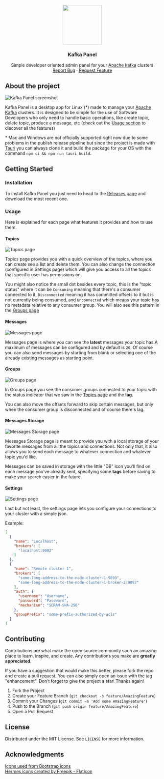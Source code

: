 <div align="center">
  <img src="app-icon.png" width="128px">
  <h3>Kafka Panel</h3>
  <p>
    Simple developer oriented admin panel for your <a href="https://kafka.apache.org">Apache kafka</a> clusters
    <br />
    <a href="https://github.com/ianFar96/kafka_panel/issues">Report Bug</a>
    ·
    <a href="https://github.com/ianFar96/kafka_panel/issues">Request Feature</a>
  </p>
</div>

## About the project

![Kafka Panel screenshot](src/assets/screenshots/topics-page.png)

Kafka Panel is a desktop app for Linux (*) made to manage your [Apache Kafka](https://kafka.apache.org) clusters. It is designed to be simple for the use of Software Developers who only need to handle basic operations, like create topic, delete topic, produce a message, etc (check out the [Usage section](#usage) to discover all the features)

\* Mac and Windows are not officially supported right now due to some problems in the publish release pipeline but since the project is made with [Tauri](https://tauri.app/) you can always clone it and build the package for your OS with the command `npm ci && npm run tauri build`.

## Getting Started

### Installation

To install Kafka Panel you just need to head to the [Releases page](https://github.com/ianFar96/kafka_panel/releases) and download the most recent one.

### Usage

Here is explained for each page what features it provides and how to use them.

#### Topics

![Topics page](src/assets/screenshots/topics-page.png)

Topics page provides you with a quick overview of the topics, where you can create see a list and delete them. You can also change the connection (configured in Settings page) which will give you access to all the topics that specific user has permissions on.

You might also notice the small dot besides every topic, this is the "topic status" where it can be `Consuming` meaning that there's a consumer connected to it, `Disconnected` meaning it has committed offsets to it but is not currently being consumed, and `Unconnected` which means your topic has no metadata relative to any consumer group. You will also see this pattern in the [Groups page](#groups)

#### Messages

![Messages page](src/assets/screenshots/messages-page.png)

Messages page is where you can see the **latest** messages your topic has.A maximum of messages can be configured and by default is `20`. Of course you can also send messages by starting from blank or selecting one of the already existing messages as starting point.

#### Groups

![Groups page](src/assets/screenshots/groups-page.png)

In Groups page you see the consumer groups connected to your topic with the status indicator that we saw in the [Topics page](#topics) and the **lag**.

You can also move the offsets forward to skip certain messages, but only when the consumer group is disconnected and of course there's lag.

#### Messages Storage

![Messages Storage page](src/assets/screenshots/messages-storage-page.png)

Messages Storage page is meant to provide you with a local storage of your favorite messages from all the topics and connections. Not only that, it also allows you to send each message to whatever connection and whatever topic you'd like.

Messages can be saved in storage with the little "DB" icon you'll find on each message you've already sent, specifying some **tags** before saving to make your search easier in the future.

#### Settings

![Settings page](src/assets/screenshots/settings-page.png)

Last but not least, the settings page lets you configure your connections to your cluster with a simple json.

Example:

```json
[
  {
    "name": "Localhost",
    "brokers": [
      "localhost:9092"
    ]
  },
  {
    "name": "Remote cluster 1",
    "brokers": [
      "some-long-address-to-the-node-cluster-1:9093",
      "some-long-address-to-the-node-cluster-1-broker-2:9093"
    ],
    "auth": {
      "username": "Username",
      "password": "Password",
      "mechanism": "SCRAM-SHA-256"
    },
    "groupPrefix": "some-prefix-authorized-by-acls"
  }
]
```

## Contributing

Contributions are what make the open source community such an amazing place to learn, inspire, and create. Any contributions you make are **greatly appreciated**.

If you have a suggestion that would make this better, please fork the repo and create a pull request. You can also simply open an issue with the tag "enhancement".
Don't forget to give the project a star! Thanks again!

1. Fork the Project
2. Create your Feature Branch (`git checkout -b feature/AmazingFeature`)
3. Commit your Changes (`git commit -m 'Add some AmazingFeature'`)
4. Push to the Branch (`git push origin feature/AmazingFeature`)
5. Open a Pull Request

## License

Distributed under the MIT License. See `LICENSE` for more information.

## Acknowledgments

<a href="https://icons.getbootstrap.com/" title="bootstrap icons">Icons used from Bootstrap icons</a>
<br />
<a href="https://www.flaticon.com/free-icons/hermes" title="hermes icons">Hermes icons created by Freepik - Flaticon</a>
